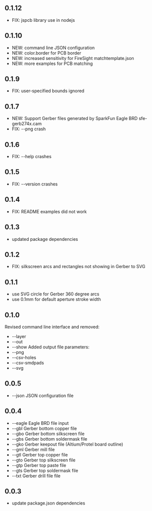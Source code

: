 0.1.12
------
* FIX: jspcb library use in nodejs

0.1.10
------
* NEW: command line JSON configuration 
* NEW: color.border for PCB border
* NEW: increased sensitivity for FireSight matchtemplate.json
* NEW: more examples for PCB matching

0.1.9
-----
* FIX: user-specified bounds ignored

0.1.7
-----
* NEW: Support Gerber files generated by SparkFun Eagle BRD sfe-gerb274x.cam 
* FIX: --png crash

0.1.6
-----
* FIX: --help crashes

0.1.5
-----
* FIX: --version crashes

0.1.4
-----
* FIX: README examples did not work

0.1.3
-----
* updated package dependencies

0.1.2
-----
* FIX: silkscreen arcs and rectangles not showing in Gerber to SVG

0.1.1
-----
* use SVG circle for Gerber 360 degree arcs
* use 0.1mm for default aperture stroke width

0.1.0
-----
Revised command line interface and removed:
* --layer
* --out
* --show
Added output file parameters:
* --png
* --csv-holes
* --csv-smdpads
* --svg

0.0.5
-----
* --json JSON configuration file

0.0.4
-----
* --eagle Eagle BRD file input
* --gbl  Gerber bottom copper file
* --gbo  Gerber bottom silkscreen file
* --gbs  Gerber bottom soldermask file
* --gko  Gerber keepout file (Altium/Protel board outline)
* --gml  Gerber mill file
* --gtl  Gerber top copper file
* --gto  Gerber top silkscreen file
* --gtp  Gerber top paste file
* --gts  Gerber top soldermask file
* --txt  Gerber drill file file

0.0.3
-----
* update package.json dependencies
